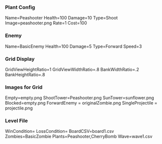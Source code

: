 ### Plant Config 

Name=Peashooter
Health=100
Damage=10
Type=Shoot
Image=peashooter.png
Rate=1
Cost=100

### Enemy 

Name=BasicEnemy
Health=100
Damage=5
Type=Forward
Speed=3

### Grid Display 

GridViewHeightRatio=1
GridViewWidthRatio=.8
BankWidthRatio=.2
BankHeightRatio=.8

### Images for Grid 

Empty=empty.png
ShootTower=Peashooter.png
SunTower=sunflower.png
Blocked=empty.png
ForwardEnemy = originalZombie.png
SingleProjectile = projectile.png


### Level File 

WinCondition=
LossCondition=
BoardCSV=board1.csv
Zombies=BasicZombie
Plants=Peashooter,CherryBomb
Wave=wave1.csv